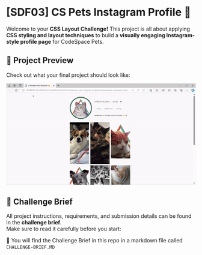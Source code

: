 # [SDF03] CS Pets Instagram Profile 📸

Welcome to your **CSS Layout Challenge!** This project is all about applying **CSS styling and layout techniques** to build a **visually engaging Instagram-style profile page** for CodeSpace Pets.  


## 🎨 Project Preview  

Check out what your final project should look like:  

![CodeSpace Pets Instagram Profile](CodeSpacePetsInstagram.gif)  


## 📖 Challenge Brief  

All project instructions, requirements, and submission details can be found in the **challenge brief**.  
Make sure to read it carefully before you start:  

🔗 You will find the Challenge Brief in this repo in a markdown file called `CHALLENGE-BRIEF.MD`

